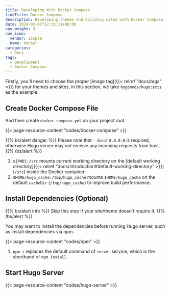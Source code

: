 ```yaml
---
title: Developing With Docker Compose
linkTitle: Docker Compose
description: Developing themes and building sites with Docker Compose.
date: 2024-03-07T12:33:11+08:00
nav_weight: 3
nav_icon:
  vendor: simple
  name: docker
categories:
  - Docs
tags:
  - Development
  - Docker Compose
---
```


Firstly, you'll need to choose the proper [image tag]({{< relref "docs/tags" >}}) for your themes and sites, in this section, we take `hugomods/hugo:exts` as the example.

## Create Docker Compose File

And then create `docker-compose.yml` on your project root.

{{< page-resource-content "codes/docker-compose" >}}

{{% bs/alert danger %}}
Please note that `--bind 0.0.0.0` is required, otherwise Hugo server may not recieve any incoming requests from host.
{{% /bs/alert %}}

1. `${PWD}:/src` mounts current working directory on the [default working directory]({{< relref "docs/introduction#default-working-directory" >}})(`/src`) inside the Docker container.
1. `$HOME/hugo_cache:/tmp/hugo_cache` mounts `$HOME/hugo_cache` on the default `cacheDir` (`/tmp/hugo_cache`) to improve build performance.

## Install Dependencies (Optional)

{{% bs/alert info %}}
Skip this step if your site/theme doesn’t require it.
{{% /bs/alert %}}

You may want to install the dependencies before running Hugo server, such as install dependencies via npm.

{{< page-resource-content "codes/npm" >}}

1. `npm i` replaces the default command of `server` service, which is the shorthand of `npm install`.

## Start Hugo Server

{{< page-resource-content "codes/hugo-server" >}}
